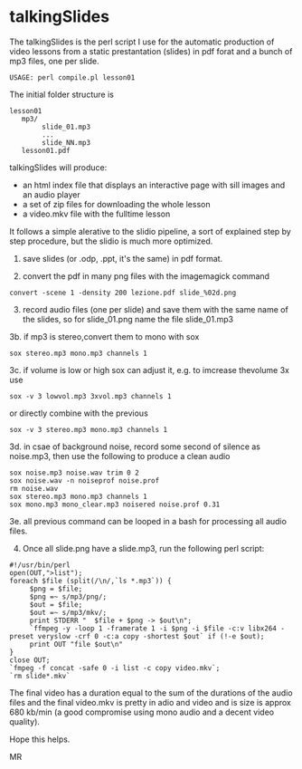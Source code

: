 # talkingSlides

The talkingSlides is the perl script I use for the automatic production of video lessons from a static prestantation (slides) in pdf forat and a bunch of mp3 files, one per slide. 
```
USAGE: perl compile.pl lesson01
```
The initial folder structure is 
```
lesson01
   mp3/
        slide_01.mp3
        ...
        slide_NN.mp3
   lesson01.pdf
```
talkingSlides will produce:
- an html index file that displays an interactive page with sill images and an audio player
- a set of zip files for downloading the whole lesson
- a video.mkv file with the fulltime lesson


It follows a simple alerative to the slidio pipeline, a sort of explained step by step procedure, but the slidio is much more optimized.

1. save slides (or .odp, .ppt, it's the same) in pdf format.

2. convert the pdf in many png files with the imagemagick command
```
convert -scene 1 -density 200 lezione.pdf slide_%02d.png
```
3. record audio files (one per slide) and save them with the same name of the slides, so for slide_01.png name the file slide_01.mp3

3b. if mp3 is stereo,convert them to mono with sox
```
sox stereo.mp3 mono.mp3 channels 1
```
3c. if volume is low or high sox can adjust it, e.g. to imcrease thevolume 3x use 
```
sox -v 3 lowvol.mp3 3xvol.mp3 channels 1
```
   or directly combine with the previous 
```
sox -v 3 stereo.mp3 mono.mp3 channels 1 
```
3d. in csae of background noise, record some second of silence as noise.mp3, then use the following to produce a clean audio
```
sox noise.mp3 noise.wav trim 0 2
sox noise.wav -n noiseprof noise.prof
rm noise.wav
sox stereo.mp3 mono.mp3 channels 1
sox mono.mp3 mono_clear.mp3 noisered noise.prof 0.31
```
3e. all previous command can be looped in a bash for processing all audio files.

4. Once all slide.png have a slide.mp3, run the following perl script:
```
#!/usr/bin/perl
open(OUT,">list");
foreach $file (split(/\n/,`ls *.mp3`)) {
     $png = $file;
     $png =~ s/mp3/png/;
     $out = $file;
     $out =~ s/mp3/mkv/;
     print STDERR "  $file + $png -> $out\n";
     `ffmpeg -y -loop 1 -framerate 1 -i $png -i $file -c:v libx264 -preset veryslow -crf 0 -c:a copy -shortest $out` if (!-e $out);
     print OUT "file $out\n"
}
close OUT;
`fmpeg -f concat -safe 0 -i list -c copy video.mkv`;
`rm slide*.mkv`
```
The final video has a duration equal to the sum of the durations of the audio files and the final video.mkv is pretty in adio and video and is size is approx 680 kb/min (a good compromise using mono audio and a decent video quality).

Hope this helps.

MR
